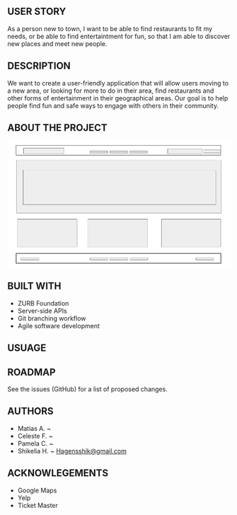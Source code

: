 ## USER STORY
As a person new to town, I want to be able to find restaurants to fit my needs, or be able to find entertaintment for fun, so that I am able to discover new places and meet new people.

## DESCRIPTION
We want to create a user-friendly application that will allow users moving to a new area, or looking for more to do in their area, find restaurants and other forms of entertainment in their geographical areas. Our goal is to help people find fun and safe ways to engage with others in their community.

## ABOUT THE PROJECT
<img src="./markup.png">


## BUILT WITH
* ZURB Foundation
* Server-side APIs
* Git branching workflow
* Agile software development

## USUAGE

## ROADMAP
See the issues (GitHub) for a list of proposed changes.

## AUTHORS
* Matias A. ~
* Celeste F. ~
* Pamela C. ~
* Shikelia H. ~ Hagensshik@gmail.com


## ACKNOWLEGEMENTS
* Google Maps
* Yelp
* Ticket Master



